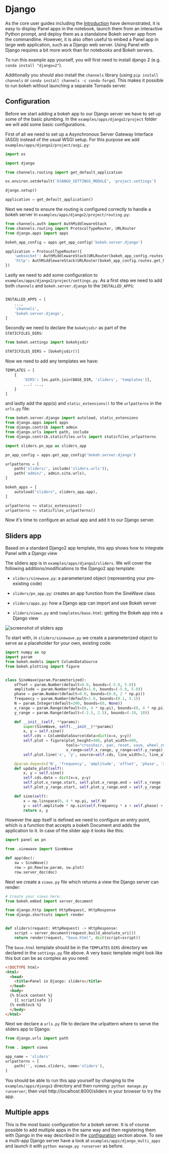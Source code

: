 # Django

As the core user guides including the [Introduction](../getting_started/Introduction.rst) have demonstrated, it is easy to display Panel apps in the notebook, launch them from an interactive Python prompt, and deploy them as a standalone Bokeh server app from the commandline. However, it is also often useful to embed a Panel app in large web application, such as a Django web server. Using Panel with Django requires a bit more work than for notebooks and Bokeh servers.

To run this example app yourself, you will first need to install django 2 (e.g. `conda install "django=2"`).

Additionally you should also install the `channels` library (using `pip install channels` or `conda install channels -c conda-forge`). This makes it possible to run bokeh without launching a separate Tornado server.

## Configuration

Before we start adding a bokeh app to our Django server we have to set up some of the basic plumbing. In the `examples/apps/django2/project` folder we will add some basic configurations.

First of all we need to set up a Asynchronous Server Gateway Interface (ASGI) instead of the usual WSGI setup. For this purpose we add `examples/apps/django2/project/asgi.py`:

```python
import os

import django

from channels.routing import get_default_application

os.environ.setdefault('DJANGO_SETTINGS_MODULE', 'project.settings')

django.setup()

application = get_default_application()
```


Next we need to ensure the routing is configured correctly to handle a bokeh server in `examples/apps/django2/project/routing.py`:


```python
from channels.auth import AuthMiddlewareStack
from channels.routing import ProtocolTypeRouter, URLRouter
from django.apps import apps

bokeh_app_config = apps.get_app_config('bokeh.server.django')

application = ProtocolTypeRouter({
    'websocket': AuthMiddlewareStack(URLRouter(bokeh_app_config.routes.get_websocket_urlpatterns())),
    'http': AuthMiddlewareStack(URLRouter(bokeh_app_config.routes.get_http_urlpatterns())),
})
```

Lastly we need to add some configuration to `examples/apps/django2/project/settings.py`. As a first step we need to add both `channels` and `bokeh.server.django` to the ``INSTALLED_APPS``:

```python

INSTALLED_APPS = [
    ...,
    'channels',
    'bokeh.server.django',
]
```

Secondly we need to declare the `bokehjsdir` as part of the `STATICFILES_DIRS`:

```python
from bokeh.settings import bokehjsdir

STATICFILES_DIRS = [bokehjsdir()]
```

Now we need to add any templates we have:

```python
TEMPLATES = [
    {
        'DIRS': [os.path.join(BASE_DIR, 'sliders', 'templates')],
        ...: ...,
    }
]
```

and lastly add the app(s) and `static_extensions()` to the `urlpatterns` in the `urls.py` file:

```python
from bokeh.server.django import autoload, static_extensions
from django.apps import apps
from django.contrib import admin
from django.urls import path, include
from django.contrib.staticfiles.urls import staticfiles_urlpatterns

import sliders.pn_app as sliders_app

pn_app_config = apps.get_app_config('bokeh.server.django')

urlpatterns = [
    path('sliders/', include('sliders.urls')),
    path('admin/', admin.site.urls),
]

bokeh_apps = [
    autoload("sliders", sliders_app.app),
]

urlpatterns += static_extensions()
urlpatterns += staticfiles_urlpatterns()
```

Now it's time to configure an actual app and add it to our Django server.

## Sliders app

Based on a standard Django2 app template, this app shows how to integrate Panel with a Django view

The sliders app is in `examples/apps/django2/sliders`. We will cover the following additions/modifications to the Django2 app template:

  * `sliders/sinewave.py`: a parameterized object (representing your pre-existing code)

  * `sliders/pn_app.py`: creates an app function from the SineWave class

  * `sliders/apps.py`: how a Django app can import and use Bokeh server

  * `sliders/views.py` and `templates/base.html`: getting the Bokeh app into a Django view

![screenshot of sliders app](../_static/sliders.png)

To start with, in `sliders/sinewave.py` we create a parameterized object to serve as a placeholder for your own, existing code:

```python
import numpy as np
import param
from bokeh.models import ColumnDataSource
from bokeh.plotting import figure


class SineWave(param.Parameterized):
    offset = param.Number(default=0.0, bounds=(-5.0, 5.0))
    amplitude = param.Number(default=1.0, bounds=(-5.0, 5.0))
    phase = param.Number(default=0.0, bounds=(0.0, 2 * np.pi))
    frequency = param.Number(default=1.0, bounds=(0.1, 5.1))
    N = param.Integer(default=200, bounds=(0, None))
    x_range = param.Range(default=(0, 4 * np.pi), bounds=(0, 4 * np.pi))
    y_range = param.Range(default=(-2.5, 2.5), bounds=(-10, 10))

    def __init__(self, **params):
        super(SineWave, self).__init__(**params)
        x, y = self.sine()
        self.cds = ColumnDataSource(data=dict(x=x, y=y))
        self.plot = figure(plot_height=400, plot_width=400,
                           tools="crosshair, pan, reset, save, wheel_zoom",
                           x_range=self.x_range, y_range=self.y_range)
        self.plot.line('x', 'y', source=self.cds, line_width=3, line_alpha=0.6)

    @param.depends('N', 'frequency', 'amplitude', 'offset', 'phase', 'x_range', 'y_range', watch=True)
    def update_plot(self):
        x, y = self.sine()
        self.cds.data = dict(x=x, y=y)
        self.plot.x_range.start, self.plot.x_range.end = self.x_range
        self.plot.y_range.start, self.plot.y_range.end = self.y_range

    def sine(self):
        x = np.linspace(0, 4 * np.pi, self.N)
        y = self.amplitude * np.sin(self.frequency * x + self.phase) + self.offset
        return x, y
```

However the app itself is defined we need to configure an entry point, which is a function that accepts a bokeh Document and adds the application to it. In case of the slider app it looks like this:

```python
import panel as pn

from .sinewave import SineWave

def app(doc):
    sw = SineWave()
    row = pn.Row(sw.param, sw.plot)
    row.server_doc(doc)
```

Next we create a ``views.py`` file which returns a view the Django server can render:

```python
# Create your views here.
from bokeh.embed import server_document

from django.http import HttpRequest, HttpResponse
from django.shortcuts import render


def sliders(request: HttpRequest) -> HttpResponse:
    script = server_document(request.build_absolute_uri())
    return render(request, "base.html", dict(script=script))
```

The `base.html` template should be in the `TEMPLATES` `DIRS` directory we declared in the `settings.py` file above. A very basic template might look like this but can be as complex as you need:

```html
<!DOCTYPE html>
<html>
  <head>
    <title>Panel in Django: sliders</title>
  </head>
  <body>
  {% block content %}
    {{ script|safe }}
  {% endblock %}
  </body>
</html>
```

Next we declare a `urls.py` file to declare the urlpattern where to serve the sliders app to Django:

```python
from django.urls import path

from . import views

app_name = 'sliders'
urlpatterns = [
    path('', views.sliders, name='sliders'),
]
```

You should be able to run this app yourself by changing to the `examples/apps/django2` directory and then running: `python manage.py runserver`; then visit http://localhost:8000/sliders in your browser to try the app.

## Multiple apps

This is the most basic configuration for a bokeh server. It is of course possible to add multiple apps in the same way and then registering them with Django in the way described in the [configuration](#Configuration) section above. To see a multi-app Django server have a look at ``examples/apps/django_multi_apps`` and launch it with `python manage.py runserver` as before.
